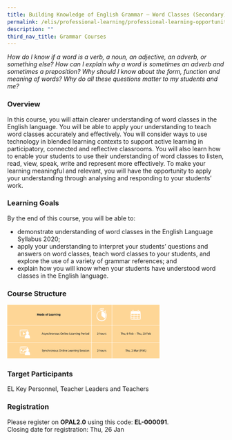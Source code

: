 ```yaml
---
title: Building Knowledge of English Grammar – Word Classes (Secondary)
permalink: /elis/professional-learning/professional-learning-opportunities/secondary/word-classes/
description: ""
third_nav_title: Grammar Courses
---
```

<em>How do I know if a word is a verb, a noun, an adjective, an adverb, or something else? How can I explain why a word is sometimes an adverb and sometimes a preposition? Why should I know about the form, function and meaning of words? Why do all these questions matter to my students and me?</em>

### Overview
In this course, you will attain clearer understanding of word classes in the English language. You will be able to apply your understanding to teach word classes accurately and effectively. You will consider ways to use technology in blended learning contexts to support active learning in participatory, connected and reflective classrooms. You will also learn how to enable your students to use their understanding of word classes to listen, read, view, speak, write and represent more effectively. To make your learning meaningful and relevant, you will have the opportunity to apply your understanding through analysing and responding to your students’ work.

### Learning Goals
By the end of this course, you will be able to:

*   demonstrate understanding of word classes in the English Language Syllabus 2020;
*   apply your understanding to interpret your students’ questions and answers on word classes, teach word classes to your students, and explore the use of a variety of grammar references; and
*   explain how you will know when your students have understood word classes in the English language.

### Course Structure

<img src="/images/course%20structure%2021.png" 
     style="width:70%">
		 
### Target Participants
EL Key Personnel, Teacher Leaders and Teachers

### Registration 
Please register on **OPAL2.0** using this code: **EL-000091**.  
Closing date for registration: Thu, 26 Jan

